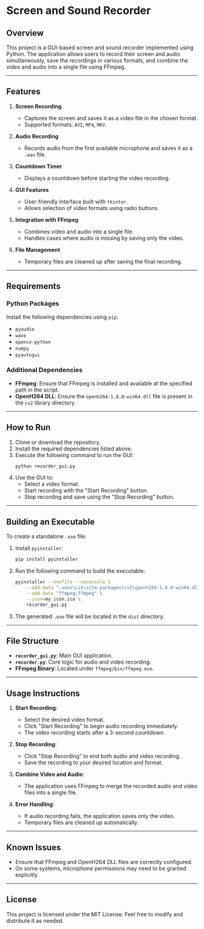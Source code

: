 # Screen and Sound Recorder

## Overview
This project is a GUI-based screen and sound recorder implemented using Python. The application allows users to record their screen and audio simultaneously, save the recordings in various formats, and combine the video and audio into a single file using FFmpeg.

---

## Features

1. **Screen Recording**
   - Captures the screen and saves it as a video file in the chosen format.
   - Supported formats: `AVI`, `MP4`, `MKV`.

2. **Audio Recording**
   - Records audio from the first available microphone and saves it as a `.wav` file.

3. **Countdown Timer**
   - Displays a countdown before starting the video recording.

4. **GUI Features**
   - User-friendly interface built with `tkinter`.
   - Allows selection of video formats using radio buttons.

5. **Integration with FFmpeg**
   - Combines video and audio into a single file.
   - Handles cases where audio is missing by saving only the video.

6. **File Management**
   - Temporary files are cleaned up after saving the final recording.

---

## Requirements

### Python Packages
Install the following dependencies using `pip`:
- `pyaudio`
- `wave`
- `opencv-python`
- `numpy`
- `pyautogui`

### Additional Dependencies
- **FFmpeg**: Ensure that FFmpeg is installed and available at the specified path in the script.
- **OpenH264 DLL**: Ensure the `openh264-1.8.0-win64.dll` file is present in the `cv2` library directory.

---

## How to Run

1. Clone or download the repository.
2. Install the required dependencies listed above.
3. Execute the following command to run the GUI:
   ```bash
   python recorder_gui.py
   ```
4. Use the GUI to:
   - Select a video format.
   - Start recording with the "Start Recording" button.
   - Stop recording and save using the "Stop Recording" button.

---

## Building an Executable

To create a standalone `.exe` file:

1. Install `pyinstaller`:
   ```bash
   pip install pyinstaller
   ```

2. Run the following command to build the executable:
   ```bash
   pyinstaller --onefile --noconsole \
       --add-data ".venv\Lib\site-packages\cv2\openh264-1.8.0-win64.dll;cv2" \
       --add-data "ffmpeg;ffmpeg" \
       --icon=my_icon.ico \
       recorder_gui.py
   ```
3. The generated `.exe` file will be located in the `dist` directory.

---

## File Structure

- **`recorder_gui.py`**: Main GUI application.
- **`recorder.py`**: Core logic for audio and video recording.
- **FFmpeg Binary**: Located under `ffmpeg/bin/ffmpeg.exe`.

---

## Usage Instructions

1. **Start Recording**:
   - Select the desired video format.
   - Click "Start Recording" to begin audio recording immediately.
   - The video recording starts after a 3-second countdown.

2. **Stop Recording**:
   - Click "Stop Recording" to end both audio and video recording.
   - Save the recording to your desired location and format.

3. **Combine Video and Audio**:
   - The application uses FFmpeg to merge the recorded audio and video files into a single file.

4. **Error Handling**:
   - If audio recording fails, the application saves only the video.
   - Temporary files are cleaned up automatically.

---

## Known Issues

- Ensure that FFmpeg and OpenH264 DLL files are correctly configured.
- On some systems, microphone permissions may need to be granted explicitly.

---

## License
This project is licensed under the MIT License. Feel free to modify and distribute it as needed.

